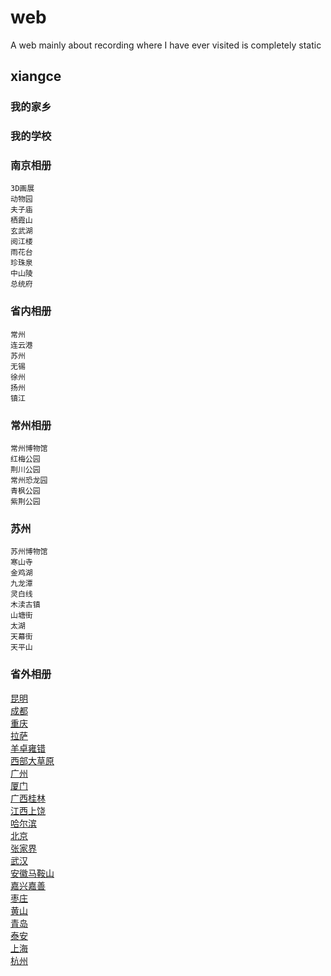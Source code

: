 # web

A web mainly about recording where I have ever visited is completely static

## xiangce

### 我的家乡

### 我的学校

### 南京相册

`3D画展`  
`动物园`  
`夫子庙`  
`栖霞山`  
`玄武湖`  
`阅江楼`  
`雨花台`  
`珍珠泉`  
`中山陵`  
`总统府`

### 省内相册

`常州`  
`连云港`  
`苏州`  
`无锡`  
`徐州`  
`扬州`  
`镇江`

### 常州相册

`常州博物馆`  
`红梅公园`  
`荆川公园`  
`常州恐龙园`  
`青枫公园`  
`紫荆公园`

### 苏州

`苏州博物馆`  
`寒山寺`  
`金鸡湖`  
`九龙潭`  
`灵白线`  
`木渎古镇`  
`山塘街`  
`太湖`  
`天幕街`  
`天平山`

### 省外相册

<a href="./xiangce/shengwaixiangce/kunming/index.html">昆明</a>  
<a href="./xiangce/shengwaixiangce/chengdu/index.html">成都</a>  
<a href="./xiangce/shengwaixiangce/chongqing/index.html">重庆</a>  
<a href="./xiangce/shengwaixiangce/lasa/index.html">拉萨</a>  
<a href="./xiangce/shengwaixiangce/yangzhuoyongcuo/index.html">羊卓雍错</a>  
<a href="./xiangce/shengwaixiangce/xibudacaoyuan/index.html">西部大草原</a>  
<a href="./xiangce/shengwaixiangce/guangzhou/index.html">广州</a>  
<a href="./xiangce/shengwaixiangce/xiamen/index.html">厦门</a>  
<a href="./xiangce/shengwaixiangce/guilin/index.html">广西桂林</a>  
<a href="./xiangce/shengwaixiangce/sanqingshan/index.html">江西上饶</a>  
<a href="./xiangce/shengwaixiangce/haerbin/index.html">哈尔滨</a>  
<a href="./xiangce/shengwaixiangce/beijing/index.html">北京</a>  
<a href="./xiangce/shengwaixiangce/zhangjiajie/index.html">张家界</a>  
<a href="./xiangce/shengwaixiangce/wuhan/index.html">武汉</a>  
<a href="./xiangce/shengwaixiangce/caishiji/index.html">安徽马鞍山</a>  
<a href="./xiangce/shengwaixiangce/xitang/index.html">嘉兴嘉善</a>  
<a href="./xiangce/shengwaixiangce/zaozhuang/index.html">枣庄</a>  
<a href="./xiangce/shengwaixiangce/huangshan/index.html">黄山</a>  
<a href="./xiangce/shengwaixiangce/qingdao/index.html">青岛</a>  
<a href="./xiangce/shengwaixiangce/taishan/index.html">泰安</a>  
<a href="./xiangce/shengwaixiangce/shanghai/index.html">上海</a>  
<a href="./xiangce/shengwaixiangce/xihu/index.html">杭州</a>  
